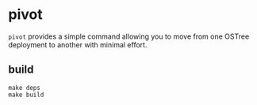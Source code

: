 pivot
=====

`pivot` provides a simple command allowing you to move from one OSTree deployment to another with minimal effort.


build
-----
```
make deps
make build
```
